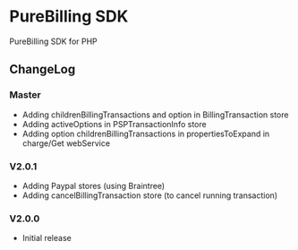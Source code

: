 PureBilling SDK
================

PureBilling SDK for PHP

## ChangeLog

### Master

- Adding childrenBillingTransactions and option in BillingTransaction store
- Adding activeOptions in PSPTransactionInfo store
- Adding option childrenBillingTransactions in propertiesToExpand in charge/Get webService

### V2.0.1

- Adding Paypal stores (using Braintree)
- Adding cancelBillingTransaction store (to cancel running transaction)

### V2.0.0


- Initial release